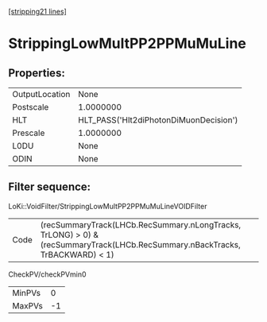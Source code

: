[[stripping21 lines]](./stripping21-index)

# StrippingLowMultPP2PPMuMuLine

## Properties:

|                |                                        |
|----------------|----------------------------------------|
| OutputLocation | None                                   |
| Postscale      | 1.0000000                              |
| HLT            | HLT_PASS('Hlt2diPhotonDiMuonDecision') |
| Prescale       | 1.0000000                              |
| L0DU           | None                                   |
| ODIN           | None                                   |

## Filter sequence:

LoKi::VoidFilter/StrippingLowMultPP2PPMuMuLineVOIDFilter

|      |                                                                                                                               |
|------|-------------------------------------------------------------------------------------------------------------------------------|
| Code | (recSummaryTrack(LHCb.RecSummary.nLongTracks, TrLONG) \> 0) & (recSummaryTrack(LHCb.RecSummary.nBackTracks, TrBACKWARD) \< 1) |

CheckPV/checkPVmin0

|        |     |
|--------|-----|
| MinPVs | 0   |
| MaxPVs | -1  |

